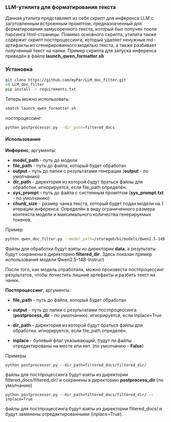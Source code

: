 ### LLM-утилита для форматирования текста
Данная утилита представляет из себя скрипт для инференса LLM с заготовленным встроенным промптом, предназначенный для форматирования замусоренного текста, который был получен после парсинга html-страницы. Помимо основного скрипта, утилита также содержит скрипт постпроцессинга, который удаляет ненужные md-артифакты из сгенерированного моделью текста, а также разбивает полученный текст на чанки. Пример скрипта для запуска инференса приведён в файле **launch_qwen_formatter.sh**

### Установка
```bash
git clone https://github.com/myPar/LLM_doc_filter.git
cd LLM_doc_filter
pip install -r requirements.txt
```
Теперь можно использовать:
```bash
sbatch launch_qwen_formatter.sh
```
постпроцессинг:
```bash
python postprocessor.py --dir_path=filtered_docs
```

#### Использование
**Инференс**, аргументы:

* __model_path__ - путь до модели
* __file_path__ - путь до файла, который будет обработан
* __output__ - путь до папки с результатами генерации (**output** - по умолчанию)
* __dir_path__ - директория из которой будут браться файлы для обработки. игнорируется, если file_path определён.
* __sys_prompt__ - путь до файла с системным промптом (**sys_prompt.txt** - по умолчанию)
* __chunk_size__ - размер чанка текста, который будет подан модели на 1 итерации инференса. Определён в виду ограниченного размера контекста модели и максимального количества генерируемых токенов.

Пример
```bash
python qwen_doc_filter.py --model_path=/storage0/bi/models/Qwen2.5-14B-Instruct/ --dir_path=data --output=filtered_dir
```
Файлы для обработки будут взяты из директории **data**, а результаты будут сохранены в директорию **filtered_dir**. Здесь показан пример использования модели Qwen2.5-14B-Instruct

После того, как модель отработала, можно произвести постпроцессинг результатов, чтобы почистить лишние артефакты и разбить текст на чанки.

**Постпроцессинг**, аргументы:

* __file_path__ - путь до файла, который будет обработан
* __output__ - путь до папки с результатами постпроцессинга (**postprocess_dir** - по умолчанию). игнорируется, если inplace=True
* __dir_path__ - директория из которой будут браться файлы для обработки. игнорируется, если file_path определён.

* __inplace__ - булевый флаг указывающий, будут ли файлы отредактированы на месте или нет. (по умолчанию - **False**)

Примеры
```
python postprocessor.py --dir_path=filtered_docs/filtered_dir/
```
файлы для постпроцессинга будут взяты из директории filtered_docs/filtered_dir/ и сохранены в директорию **postprocess_dir** (по умолчанию)

```
python postprocessor.py --dir_path=filtered_docs/filtered_dir/ --inplace=True
```
файлы для постпроцессинга будут взяты из директории filtered_docs/ и будут заменены отредактированными (inplace=True).